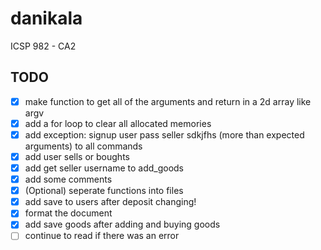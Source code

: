 # danikala

ICSP 982 - CA2

## TODO

- [x] make function to get all of the arguments and return in a 2d array like argv
- [x] add a for loop to clear all allocated memories
- [x] add exception: signup user pass seller sdkjfhs (more than expected arguments) to all commands
- [x] add user sells or boughts
- [x] add get seller username to add_goods
- [x] add some comments
- [x] (Optional) seperate functions into files
- [x] add save to users after deposit changing!
- [x] format the document
- [x] add save goods after adding and buying goods
- [ ] continue to read if there was an error